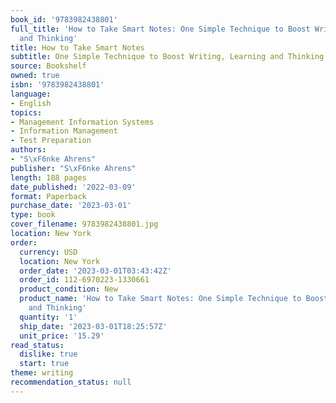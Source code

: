 ```yaml
---
book_id: '9783982438801'
full_title: 'How to Take Smart Notes: One Simple Technique to Boost Writing, Learning
  and Thinking'
title: How to Take Smart Notes
subtitle: One Simple Technique to Boost Writing, Learning and Thinking
source: Bookshelf
owned: true
isbn: '9783982438801'
language:
- English
topics:
- Management Information Systems
- Information Management
- Test Preparation
authors:
- "S\xF6nke Ahrens"
publisher: "S\xF6nke Ahrens"
length: 188 pages
date_published: '2022-03-09'
format: Paperback
purchase_date: '2023-03-01'
type: book
cover_filename: 9783982438801.jpg
location: New York
order:
  currency: USD
  location: New York
  order_date: '2023-03-01T03:43:42Z'
  order_id: 112-6970223-1330661
  product_condition: New
  product_name: 'How to Take Smart Notes: One Simple Technique to Boost Writing, Learning
    and Thinking'
  quantity: '1'
  ship_date: '2023-03-01T18:25:57Z'
  unit_price: '15.29'
read_status:
  dislike: true
  start: true
theme: writing
recommendation_status: null
---
```



